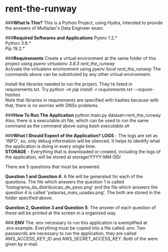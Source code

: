 # rent-the-runway

###**What Is This?**
This is a Python Project, using Hydra, intended to provide the answers of Multiplan's Data Engineer exam.

###**Required Softwares and Applications**
Pyenv 1.2.*  
Python 3.8.*   
Pip 19.2.*  


###**Requirements**
Create a virtual environment at the same folder of this project using _pyenv virtualenv 3.8.3 rent_the_runway_  
Activate the virtualenv environment using _pyenv local rent_the_runway_
The commands above can be substituted by any other virtual environment.    

Install the libraries needed to run the project. They're listed in requirements.txt. Try _python -m pip install -r requirements.txt --require-hashes_  
Note that libraries in requirements are specified with hashes because with that, there is no worries with DNSs problems.

###**How To Run The Application**
python main.py dataset=rent_the_runway  
Also, there is a executable.sh file, which can be used to run the same command as the command above
using _bash executable.sh_


###**What I Should Expect of the Application?**
**LOGS** - The logs are set as 'INFO', so, only debug information will be silenced. It helps to identify what the application
is doing in every single time.  
**STORAGE** - Everything that is downloaded or created, including the logs of the application, will be stored at storage/YYYY-MM-DD/

There are 5 questions that must be answered.

**Question 1 and Question 4**: A file will be generated for each of the questions. The file which answers the question 1 is called
'histograma_da_distribuicao_de_peso.png' and the file which answers the question 4 is called 'palavras_mais_usadas.png'.
The both are stored in the folder specified above.

**Question 2, Question 3 and Question 5**: The answer of each question of these will be printed at the screen in a organized way. 


###**.ENV**
The .env necessary to run this application is exemplified at .env.example.
Everything must be copied into a file called .env.
Two passwords are necessary to run the application, they are called AWS_ACCESS_KEY_ID and AWS_SECRET_ACCESS_KEY.
Both of the were given by e-mail.